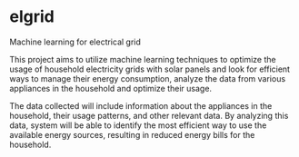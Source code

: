 # elgrid
Machine learning for electrical grid

This project aims to utilize machine learning techniques to optimize the usage
of household electricity grids with solar panels and look for efficient ways
to manage their energy consumption, analyze the data from various appliances
in the household and optimize their usage.

The data collected will include information about the appliances in the household,
their usage patterns, and other relevant data.
By analyzing this data, system will be able to identify the most efficient way
to use the available energy sources, resulting in reduced energy bills
for the household.
